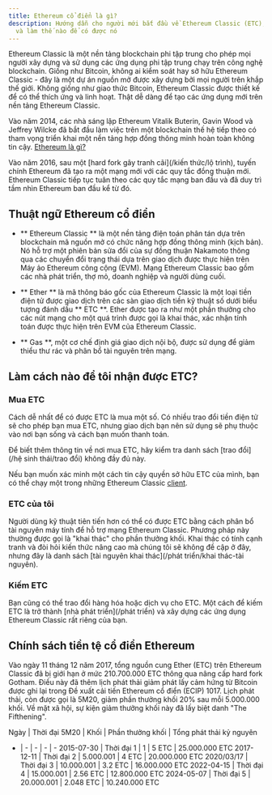 ```yaml
---
title: Ethereum cổ điển là gì?
description: Hướng dẫn cho người mới bắt đầu về Ethereum Classic (ETC); nó là gì
  và làm thế nào để có được nó
---
```


Ethereum Classic là một nền tảng blockchain phi tập trung cho phép mọi người xây dựng và sử dụng các ứng dụng phi tập trung chạy trên công nghệ blockchain. Giống như Bitcoin, không ai kiểm soát hay sở hữu Ethereum Classic - đây là một dự án nguồn mở được xây dựng bởi mọi người trên khắp thế giới. Không giống như giao thức Bitcoin, Ethereum Classic được thiết kế để có thể thích ứng và linh hoạt. Thật dễ dàng để tạo các ứng dụng mới trên nền tảng Ethereum Classic.

Vào năm 2014, các nhà sáng lập Ethereum Vitalik Buterin, Gavin Wood và Jeffrey Wilcke đã bắt đầu làm việc trên một blockchain thế hệ tiếp theo có tham vọng triển khai một nền tảng hợp đồng thông minh hoàn toàn không tin cậy. [Ethereum là gì?](Https://ethereum.org/what-is-ethereum/)

Vào năm 2016, sau một [hard fork gây tranh cãi](/kiến thức/lộ trình), tuyến chính Ethereum đã tạo ra một mạng mới với các quy tắc đồng thuận mới. Ethereum Classic tiếp tục tuân theo các quy tắc mạng ban đầu và đã duy trì tầm nhìn Ethereum ban đầu kể từ đó.

## Thuật ngữ Ethereum cổ điển

- ** Ethereum Classic ** là một nền tảng điện toán phân tán dựa trên blockchain mã nguồn mở có chức năng hợp đồng thông minh (kịch bản). Nó hỗ trợ một phiên bản sửa đổi của sự đồng thuận Nakamoto thông qua các chuyển đổi trạng thái dựa trên giao dịch được thực hiện trên Máy ảo Ethereum công cộng (EVM). Mạng Ethereum Classic bao gồm các nhà phát triển, thợ mỏ, doanh nghiệp và người dùng cuối.

- ** Ether ** là mã thông báo gốc của Ethereum Classic là một loại tiền điện tử được giao dịch trên các sàn giao dịch tiền kỹ thuật số dưới biểu tượng đánh dấu ** ETC **. Ether được tạo ra như một phần thưởng cho các nút mạng cho một quá trình được gọi là khai thác, xác nhận tính toán được thực hiện trên EVM của Ethereum Classic.

- ** Gas **, một cơ chế định giá giao dịch nội bộ, được sử dụng để giảm thiểu thư rác và phân bổ tài nguyên trên mạng.

## Làm cách nào để tôi nhận được ETC?

### Mua ETC

Cách dễ nhất để có được ETC là mua một số. Có nhiều trao đổi tiền điện tử sẽ cho phép bạn mua ETC, nhưng giao dịch bạn nên sử dụng sẽ phụ thuộc vào nơi bạn sống và cách bạn muốn thanh toán.

Để biết thêm thông tin về nơi mua ETC, hãy kiểm tra danh sách [trao đổi](/hệ sinh thái/trao đổi) không đầy đủ này.

Nếu bạn muốn xác minh một cách tin cậy quyền sở hữu ETC của mình, bạn có thể chạy một trong những Ethereum Classic [client](/Development/client).

### ETC của tôi

Người dùng kỹ thuật tiên tiến hơn có thể có được ETC bằng cách phân bổ tài nguyên máy tính để hỗ trợ mạng Ethereum Classic. Phương pháp này thường được gọi là "khai thác" cho phần thưởng khối. Khai thác có tính cạnh tranh và đòi hỏi kiến thức nâng cao mà chúng tôi sẽ không đề cập ở đây, nhưng đây là danh sách [tài nguyên khai thác](/phát triển/khai thác-tài nguyên).

### Kiếm ETC

Bạn cũng có thể trao đổi hàng hóa hoặc dịch vụ cho ETC. Một cách để kiếm ETC là trở thành [nhà phát triển](/phát triển) và xây dựng các ứng dụng Ethereum Classic rất riêng của bạn.

## Chính sách tiền tệ cổ điển Ethereum

Vào ngày 11 tháng 12 năm 2017, tổng nguồn cung Ether (ETC) trên Ethereum Classic đã bị giới hạn ở mức 210.700.000 ETC thông qua nâng cấp hard fork Gotham. Điều này đã thêm lịch phát thải giảm phát lấy cảm hứng từ Bitcoin được ghi lại trong Đề xuất cải tiến Ethereum cổ điển (ECIP) 1017. Lịch phát thải, còn được gọi là 5M20, giảm phần thưởng khối 20% sau mỗi 5.000.000 khối. Về mặt xã hội, sự kiện giảm thưởng khối này đã lấy biệt danh "The Fifthening".

Ngày | Thời đại 5M20 | Khối | Phần thưởng khối | Tổng phát thải kỷ nguyên
- | - | - | - | -
2015-07-30 | Thời đại 1 | 1 | 5 ETC | 25.000.000 ETC
2017-12-11 | Thời đại 2 | 5.000.001 | 4 ETC | 20.000.000 ETC
2020/03/17 | Thời đại 3 | 10.000.001 | 3.2 ETC | 16.000.000 ETC
2022-04-15 | Thời đại 4 | 15.000.001 | 2.56 ETC | 12.800.000 ETC
2024-05-07 | Thời đại 5 | 20.000.001 | 2.048 ETC | 10.240.000 ETC
